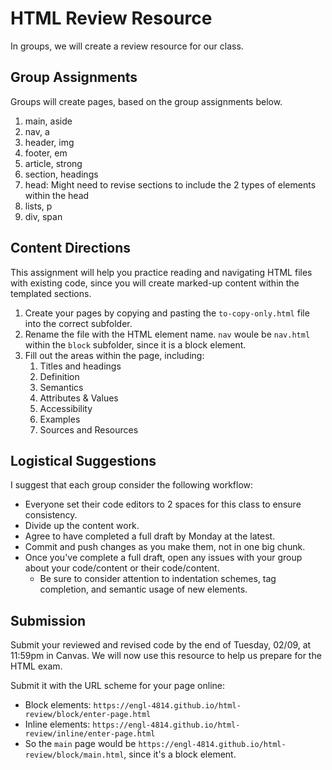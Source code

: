 # HTML Review Resource

In groups, we will create a review resource for our class.

## Group Assignments

Groups will create pages, based on the group assignments below.

1. main, aside
2. nav, a
3. header, img
4. footer, em
5. article, strong
6. section, headings 
7. head: Might need to revise sections to include the 2 types of elements within the head 
8. lists, p
9. div, span

## Content Directions

This assignment will help you practice reading and navigating HTML files with existing code, since you will create marked-up content within the templated sections.

1. Create your pages by copying and pasting the `to-copy-only.html` file into the correct subfolder.
2. Rename the file with the HTML element name. `nav` woule be `nav.html` within the `block` subfolder, since it is a block element.
3. Fill out the areas within the page, including:
   1. Titles and headings
   2. Definition
   3. Semantics
   4. Attributes &amp; Values
   5. Accessibility
   6. Examples
   7. Sources and Resources

## Logistical Suggestions

I suggest that each group consider the following workflow:

- Everyone set their code editors to 2 spaces for this class to ensure consistency.
- Divide up the content work.
- Agree to have completed a full draft by Monday at the latest.
- Commit and push changes as you make them, not in one big chunk.
- Once you've complete a full draft, open any issues with your group about your code/content or their code/content. 
  - Be sure to consider attention to indentation schemes, tag completion, and semantic usage of new elements.

## Submission

Submit your reviewed and revised code by the end of Tuesday, 02/09, at 11:59pm in Canvas. We will now use this resource to help us prepare  for the HTML exam.

Submit it with the URL scheme for your page online: 
- Block elements: `https://engl-4814.github.io/html-review/block/enter-page.html`
- Inline elements: `https://engl-4814.github.io/html-review/inline/enter-page.html`
- So the `main` page would be `https://engl-4814.github.io/html-review/block/main.html`, since it's a block element.